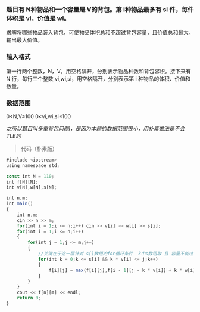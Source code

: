 ### 题目有 N种物品和一个容量是 V的背包。第 i种物品最多有 si 件，每件体积是 vi，价值是 wi。
求解将哪些物品装入背包，可使物品体积总和不超过背包容量，且价值总和最大。
输出最大价值。

### 输入格式
第一行两个整数，N，V，用空格隔开，分别表示物品种数和背包容积。接下来有 N 行，每行三个整数 vi,wi,si，用空格隔开，分别表示第 i 种物品的体积、价值和数量。

### 数据范围
0<N,V≤100
0<vi,wi,si≤100

_之所以题目叫多重背包问题Ⅰ，是因为本题的数据范围很小，用朴素做法是不会TLE的_

> 代码（朴素版）
```js
#include <iostream>
using namespace std;

const int N = 110;
int f[N][N];
int v[N],w[N],s[N];

int n,m;
int main()
{
    int n,m;
    cin >> n >> m;
    for(int i = 1;i <= n;i++) cin >> v[i] >> w[i] >> s[i];
    for(int i = 1;i <= n;i++)
    {
        for(int j = 1;j <= m;j++)
        {
            //关键在于这一层针对 s[]数组的for循环条件  k中s数组取 且 容量不能过背包容量
            for(int k = 0;k <= s[i] && k * v[i] <= j;k++)
            {
                f[i][j] = max(f[i][j],f[i - 1][j - k * v[i]] + k * w[i]);
            }
        }
    }
    cout << f[n][m] << endl;
    return 0;
}
```